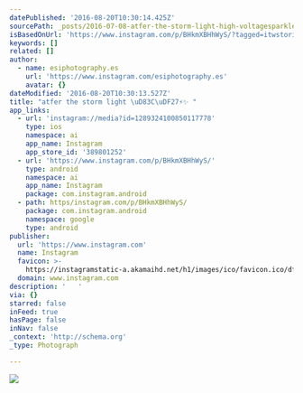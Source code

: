 ```yaml
---
datePublished: '2016-08-20T10:30:14.425Z'
sourcePath: _posts/2016-07-08-atfer-the-storm-light-high-voltagesparkles.md
isBasedOnUrl: 'https://www.instagram.com/p/BHkmXBHhWyS/?tagged=itwstories'
keywords: []
related: []
author:
  - name: esiphotography.es
    url: 'https://www.instagram.com/esiphotography.es'
    avatar: {}
dateModified: '2016-08-20T10:30:13.527Z'
title: "atfer the storm light \uD83C\uDF27⚡️✨ "
app_links:
  - url: 'instagram://media?id=1289324100850117778'
    type: ios
    namespace: ai
    app_name: Instagram
    app_store_id: '389801252'
  - url: 'https://www.instagram.com/p/BHkmXBHhWyS/'
    type: android
    namespace: ai
    app_name: Instagram
    package: com.instagram.android
  - path: https/instagram.com/p/BHkmXBHhWyS/
    package: com.instagram.android
    namespace: google
    type: android
publisher:
  url: 'https://www.instagram.com'
  name: Instagram
  favicon: >-
    https://instagramstatic-a.akamaihd.net/h1/images/ico/favicon.ico/dfa85bb1fd63.ico
  domain: www.instagram.com
description: '   '
via: {}
starred: false
inFeed: true
hasPage: false
inNav: false
_context: 'http://schema.org'
_type: Photograph

---
```

![   ](https://imgflo.herokuapp.com/graph/vahj1ThiexotieMo/2ec3aa1583452fdec69a0e0af971545a/croprotate.jpg?cropheight=449&cropwidth=640&degrees=0&input=https%3A%2F%2Fscontent.cdninstagram.com%2Ft51.2885-15%2Fs640x640%2Fsh0.08%2Fe35%2F13556734_498085923723073_412403919_n.jpg%3Fig_cache_key%3DMTI4OTMyNDEwMDg1MDExNzc3OA%253D%253D.2&x=0&y=96)